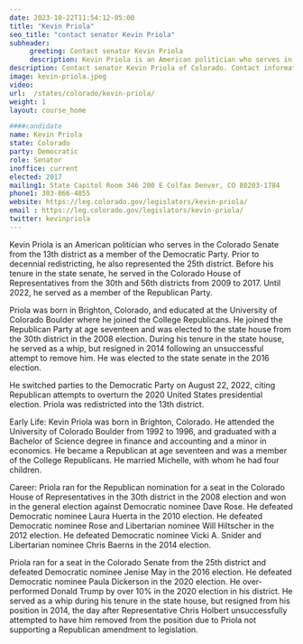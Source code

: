 ```yaml
---
date: 2023-10-22T11:54:12-05:00
title: "Kevin Priola"
seo_title: "contact senator Kevin Priola"
subheader:
     greeting: Contact senator Kevin Priola
     description: Kevin Priola is an American politician who serves in the Colorado Senate from the 13th district as a member of the Democratic Party. Prior to decennial redistricting, he also represented the 25th district.
description: Contact senator Kevin Priola of Colorado. Contact information for Kevin Priola includes email address, phone number, and mailing address.
image: kevin-priola.jpeg
video:
url:  /states/colorado/kevin-priola/
weight: 1
layout: course_home

####candidate
name: Kevin Priola
state: Colorado
party: Democratic
role: Senator
inoffice: current
elected: 2017
mailing1: State Capitol Room 346 200 E Colfax Denver, CO 80203-1784
phone1: 303-866-4855
website: https://leg.colorado.gov/legislators/kevin-priola/
email : https://leg.colorado.gov/legislators/kevin-priola/
twitter: kevinpriola
---
```


Kevin Priola is an American politician who serves in the Colorado Senate from the 13th district as a member of the Democratic Party. Prior to decennial redistricting, he also represented the 25th district. Before his tenure in the state senate, he served in the Colorado House of Representatives from the 30th and 56th districts from 2009 to 2017. Until 2022, he served as a member of the Republican Party.

Priola was born in Brighton, Colorado, and educated at the University of Colorado Boulder where he joined the College Republicans. He joined the Republican Party at age seventeen and was elected to the state house from the 30th district in the 2008 election. During his tenure in the state house, he served as a whip, but resigned in 2014 following an unsuccessful attempt to remove him. He was elected to the state senate in the 2016 election.

He switched parties to the Democratic Party on August 22, 2022, citing Republican attempts to overturn the 2020 United States presidential election. Priola was redistricted into the 13th district.

Early Life:
Kevin Priola was born in Brighton, Colorado. He attended the University of Colorado Boulder from 1992 to 1996, and graduated with a Bachelor of Science degree in finance and accounting and a minor in economics. He became a Republican at age seventeen and was a member of the College Republicans. He married Michelle, with whom he had four children.

Career:
Priola ran for the Republican nomination for a seat in the Colorado House of Representatives in the 30th district in the 2008 election and won in the general election against Democratic nominee Dave Rose. He defeated Democratic nominee Laura Huerta in the 2010 election. He defeated Democratic nominee Rose and Libertarian nominee Will Hiltscher in the 2012 election. He defeated Democratic nominee Vicki A. Snider and Libertarian nominee Chris Baerns in the 2014 election.

Priola ran for a seat in the Colorado Senate from the 25th district and defeated Democratic nominee Jenise May in the 2016 election. He defeated Democratic nominee Paula Dickerson in the 2020 election. He over-performed Donald Trump by over 10% in the 2020 election in his district. He served as a whip during his tenure in the state house, but resigned from his position in 2014, the day after Representative Chris Holbert unsuccessfully attempted to have him removed from the position due to Priola not supporting a Republican amendment to legislation.
